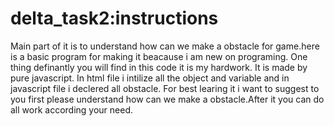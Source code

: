 # delta_task2:instructions
Main part of it is to understand how can we make a obstacle for game.here is a basic program for making it beacause i am new on programing.
One thing definantly you will find in this code it is my hardwork.
It is made by pure javascript.
In html file i intilize all the object and variable and in javascript file i declered all obstacle.
For best learing it i want to suggest to you first please understand how can we make a obstacle.After it you can do all work according your
need.
